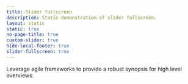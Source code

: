 ```yaml
---
title: Slider fullscreen
description: Static demonstration of slider fullscreen.
layout: static
static: true
no-page-title: true
custom-slider: true
hide-local-footer: true
slider-fullscreen: true
---
```


Leverage agile frameworks to provide a robust synopsis for high level overviews. 
